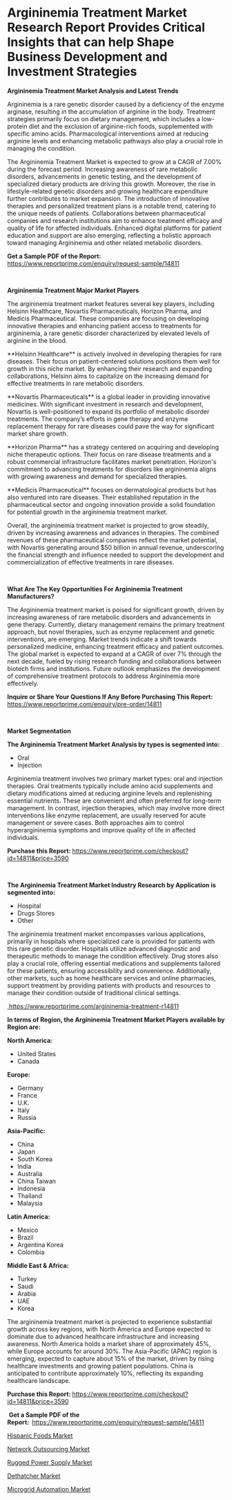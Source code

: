 <p><h1>Argininemia Treatment Market Research Report Provides Critical Insights that can help Shape Business Development and Investment Strategies</h1></p><p><strong>Argininemia Treatment Market Analysis and Latest Trends</strong></p>
<p><p>Argininemia is a rare genetic disorder caused by a deficiency of the enzyme arginase, resulting in the accumulation of arginine in the body. Treatment strategies primarily focus on dietary management, which includes a low-protein diet and the exclusion of arginine-rich foods, supplemented with specific amino acids. Pharmacological interventions aimed at reducing arginine levels and enhancing metabolic pathways also play a crucial role in managing the condition.</p><p>The Argininemia Treatment Market is expected to grow at a CAGR of 7.00% during the forecast period. Increasing awareness of rare metabolic disorders, advancements in genetic testing, and the development of specialized dietary products are driving this growth. Moreover, the rise in lifestyle-related genetic disorders and growing healthcare expenditure further contributes to market expansion. The introduction of innovative therapies and personalized treatment plans is a notable trend, catering to the unique needs of patients. Collaborations between pharmaceutical companies and research institutions aim to enhance treatment efficacy and quality of life for affected individuals. Enhanced digital platforms for patient education and support are also emerging, reflecting a holistic approach toward managing Argininemia and other related metabolic disorders.</p></p>
<p><strong>Get a Sample PDF of the Report:&nbsp;</strong> <a href="https://www.reportprime.com/enquiry/request-sample/14811?utm_campaign=1552&utm_medium=2&utm_source=Github&utm_content=ia&utm_term=18102024&utm_id=argininemia-treatment">https://www.reportprime.com/enquiry/request-sample/14811</a></p>
<p>&nbsp;</p>
<p><strong>Argininemia Treatment Major Market Players</strong></p>
<p><p>The argininemia treatment market features several key players, including Helsinn Healthcare, Novartis Pharmaceuticals, Horizon Pharma, and Medicis Pharmaceutical. These companies are focusing on developing innovative therapies and enhancing patient access to treatments for argininemia, a rare genetic disorder characterized by elevated levels of arginine in the blood.</p><p>**Helsinn Healthcare** is actively involved in developing therapies for rare diseases. Their focus on patient-centered solutions positions them well for growth in this niche market. By enhancing their research and expanding collaborations, Helsinn aims to capitalize on the increasing demand for effective treatments in rare metabolic disorders.</p><p>**Novartis Pharmaceuticals** is a global leader in providing innovative medicines. With significant investment in research and development, Novartis is well-positioned to expand its portfolio of metabolic disorder treatments. The company’s efforts in gene therapy and enzyme replacement therapy for rare diseases could pave the way for significant market share growth.</p><p>**Horizon Pharma** has a strategy centered on acquiring and developing niche therapeutic options. Their focus on rare disease treatments and a robust commercial infrastructure facilitates market penetration. Horizon's commitment to advancing treatments for disorders like argininemia aligns with growing awareness and demand for specialized therapies.</p><p>**Medicis Pharmaceutical** focuses on dermatological products but has also ventured into rare diseases. Their established reputation in the pharmaceutical sector and ongoing innovation provide a solid foundation for potential growth in the argininemia treatment market.</p><p>Overall, the argininemia treatment market is projected to grow steadily, driven by increasing awareness and advances in therapies. The combined revenues of these pharmaceutical companies reflect the market potential, with Novartis generating around $50 billion in annual revenue, underscoring the financial strength and influence needed to support the development and commercialization of effective treatments in rare diseases.</p></p>
<p>&nbsp;</p>
<p><strong>What Are The Key Opportunities For Argininemia Treatment Manufacturers?</strong></p>
<p><p>The Argininemia treatment market is poised for significant growth, driven by increasing awareness of rare metabolic disorders and advancements in gene therapy. Currently, dietary management remains the primary treatment approach, but novel therapies, such as enzyme replacement and genetic interventions, are emerging. Market trends indicate a shift towards personalized medicine, enhancing treatment efficacy and patient outcomes. The global market is expected to expand at a CAGR of over 7% through the next decade, fueled by rising research funding and collaborations between biotech firms and institutions. Future outlook emphasizes the development of comprehensive treatment protocols to address Argininemia more effectively.</p></p>
<p><strong>Inquire or Share Your Questions If Any Before Purchasing This Report:</strong> <a href="https://www.reportprime.com/enquiry/pre-order/14811?utm_campaign=1552&utm_medium=2&utm_source=Github&utm_content=ia&utm_term=18102024&utm_id=argininemia-treatment">https://www.reportprime.com/enquiry/pre-order/14811</a></p>
<p>&nbsp;</p>
<p><strong>Market Segmentation</strong></p>
<p><strong>The Argininemia Treatment Market Analysis by types is segmented into:</strong></p>
<p><ul><li>Oral</li><li>Injection</li></ul></p>
<p><p>Argininemia treatment involves two primary market types: oral and injection therapies. Oral treatments typically include amino acid supplements and dietary modifications aimed at reducing arginine levels and replenishing essential nutrients. These are convenient and often preferred for long-term management. In contrast, injection therapies, which may involve more direct interventions like enzyme replacement, are usually reserved for acute management or severe cases. Both approaches aim to control hyperargininemia symptoms and improve quality of life in affected individuals.</p></p>
<p><strong>Purchase this Report:&nbsp;</strong><a href="https://www.reportprime.com/checkout?id=14811&price=3590&utm_campaign=1552&utm_medium=2&utm_source=Github&utm_content=ia&utm_term=18102024&utm_id=argininemia-treatment">https://www.reportprime.com/checkout?id=14811&price=3590</a></p>
<p>&nbsp;</p>
<p><strong>The Argininemia Treatment Market Industry Research by Application is segmented into:</strong></p>
<p><ul><li>Hospital</li><li>Drugs Stores</li><li>Other</li></ul></p>
<p><p>The argininemia treatment market encompasses various applications, primarily in hospitals where specialized care is provided for patients with this rare genetic disorder. Hospitals utilize advanced diagnostic and therapeutic methods to manage the condition effectively. Drug stores also play a crucial role, offering essential medications and supplements tailored for these patients, ensuring accessibility and convenience. Additionally, other markets, such as home healthcare services and online pharmacies, support treatment by providing patients with products and resources to manage their condition outside of traditional clinical settings.</p></p>
<p><a href="https://www.reportprime.com/argininemia-treatment-r14811?utm_campaign=1552&utm_medium=2&utm_source=Github&utm_content=ia&utm_term=18102024&utm_id=argininemia-treatment">&nbsp;https://www.reportprime.com/argininemia-treatment-r14811</a></p>
<p><strong>In terms of Region, the Argininemia Treatment Market Players available by Region are:</strong></p>
<p>
    <p> <strong> North America: </strong>
        <ul>
            <li>United States</li>
            <li>Canada</li>
        </ul>
        </p> 
    <p> <strong> Europe: </strong>
        <ul>
            <li>Germany</li>
            <li>France</li>
            <li>U.K.</li>
            <li>Italy</li>
            <li>Russia</li>
        </ul>
        </p> 
    <p> <strong> Asia-Pacific: </strong>
        <ul>
            <li>China</li>
            <li>Japan</li>
            <li>South Korea</li>
            <li>India</li>
            <li>Australia</li>
            <li>China Taiwan</li>
            <li>Indonesia</li>
            <li>Thailand</li>
            <li>Malaysia</li>
        </ul>
        </p> 
    <p> <strong> Latin America: </strong>
        <ul>
            <li>Mexico</li>
            <li>Brazil</li>
            <li>Argentina Korea</li>
            <li>Colombia</li>
        </ul>
        </p> 
    <p> <strong> Middle East & Africa: </strong>
        <ul>
            <li>Turkey</li>
            <li>Saudi</li>
            <li>Arabia</li>
            <li>UAE</li>
            <li>Korea</li>
        </ul>
    </p>
    </p>
<p><p>The argininemia treatment market is projected to experience substantial growth across key regions, with North America and Europe expected to dominate due to advanced healthcare infrastructure and increasing awareness. North America holds a market share of approximately 45%, while Europe accounts for around 30%. The Asia-Pacific (APAC) region is emerging, expected to capture about 15% of the market, driven by rising healthcare investments and growing patient populations. China is anticipated to contribute approximately 10%, reflecting its expanding healthcare landscape.</p></p>
<p><strong>Purchase this Report: </strong><a href="https://www.reportprime.com/checkout?id=14811&price=3590&utm_campaign=1552&utm_medium=2&utm_source=Github&utm_content=ia&utm_term=18102024&utm_id=argininemia-treatment">https://www.reportprime.com/checkout?id=14811&price=3590</a></p>
<p>&nbsp;<strong>Get a Sample PDF of the Report:&nbsp;&nbsp;</strong><a href="https://www.reportprime.com/enquiry/request-sample/14811?utm_campaign=1552&utm_medium=2&utm_source=Github&utm_content=ia&utm_term=18102024&utm_id=argininemia-treatment">https://www.reportprime.com/enquiry/request-sample/14811</a></p>
<p><strong></strong></p>
<p><p><a href="https://www.linkedin.com/pulse/hispanic-foods-market-analysis-report-global-insights-region-1cbge?utm_campaign=1552&utm_medium=2&utm_source=Github&utm_content=ia&utm_term=18102024&utm_id=argininemia-treatment">Hispanic Foods Market</a></p><p><a href="https://github.com/MarciaRunte/Market-Research-Report-List-1/blob/main/network-outsourcing-market.md?utm_campaign=1552&utm_medium=2&utm_source=Github&utm_content=ia&utm_term=18102024&utm_id=argininemia-treatment">Network Outsourcing Market</a></p><p><a href="https://www.linkedin.com/pulse/pioneering-growth-analyzing-global-rugged-power-supply-market-okidf?utm_campaign=1552&utm_medium=2&utm_source=Github&utm_content=ia&utm_term=18102024&utm_id=argininemia-treatment">Rugged Power Supply Market</a></p><p><a href="https://issuu.com/reportprime-2/docs/dethatcher-market-size-2030.pptx_a3352ffa2de97c?utm_campaign=1552&utm_medium=2&utm_source=Github&utm_content=ia&utm_term=18102024&utm_id=argininemia-treatment">Dethatcher Market</a></p><p><a href="https://www.linkedin.com/pulse/market-insights-global-microgrid-automation-forecast-innovation-jvtre?utm_campaign=1552&utm_medium=2&utm_source=Github&utm_content=ia&utm_term=18102024&utm_id=argininemia-treatment">Microgrid Automation Market</a></p></p>